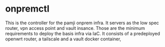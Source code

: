 # onpremctl
This is the controller for the pamji onprem infra. It servers as the low spec router, vpn access point and vault insance. Those are the minimum requirements to deploy the basis infra via IaC. It consists of a predeployed openwrt router, a tailscale and a vault docker container,
